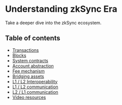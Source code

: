 # Understanding zkSync Era

Take a deeper dive into the zkSync ecosystem.

## Table of contents

- [Transactions](./transactions/transactions.md)
- [Blocks](./transactions/blocks.md)
- [System contracts](./system-contracts.md)
- [Account abstraction](./aa.md)
- [Fee mechanism](./transactions/fee-model.md)
- [Bridging assets](./bridging/bridging-asset.md)
- [L1 / L2 Interoperability](./bridging/l1-l2-interop.md)
- [L1 / L2 communication](./bridging/l1-l2.md)
- [L2 / L1 communication](./bridging/l2-l1.md)
- [Video resources](./videos.md)
<!-- - [Security model](./security.md) -->
